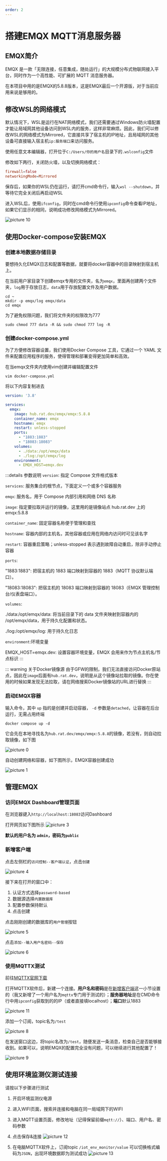 ```yaml
---
order: 2
---
```


# 搭建EMQX MQTT消息服务器
## EMQX简介
EMQX 是一款「无限连接，任意集成，随处运行」的大规模分布式物联网接入平台，同时作为一个高性能、可扩展的 MQTT 消息服务器。

在本项目中用的是EMQX的5.8.8版本，这是EMQX最后一个开源版，对于当前应用来说是够用的。

## 修改WSL的网络模式
默认情况下，WSL是运行在NAT网络模式，我们还需要通过Windows防火墙配置才能让局域网其他设备访问到WSL内的服务，这样非常麻烦。因此，我们可以修改WSL的网络模式为Mirrored，它直接共享了宿主机的IP地址，且局域网的其他设备可直接输入宿主机`ip:服务端口`来访问服务。

使用任意文本编辑器，打开位于`C:/Users/你的用户名`目录下的`.wslconfig`文件

修改如下两行，关闭防火墙，以及切换网络模式：
```conf
firewall=false
networkingMode=Mirrored
```

保存后，如果你的WSL仍在运行，请打开cmd命令行，输入`wsl --shutdown`，并等待它完全关闭后再启动WSL

进入WSL后，使用`ifconfig`，同时在cmd命令行使用`ipconfig`命令查看IP地址，如果它们显示的相同，说明成功修改网络模式为Mirrored。

![picture 10](images/20251008184909.png)  


## 使用Docker-compose安装EMQX
### 创建本地数据存储目录
要想持久化EMQX日志和配置等数据，就要将docker容器中的目录映射到宿主机上。

在当前用户家目录下创建emqx专用的文件夹，名为`emqx`，里面再创建两个文件夹，`log`用于存放日志，`data`用于存放配置文件及用户数据。

```shell
cd ~
mkdir -p emqx/log emqx/data
cd emqx
```

为了避免权限问题，我们将文件夹的权限改为777
```shell
sudo chmod 777 data -R && sudo chmod 777 log -R
```

### 创建docker-compose.yml
为了方便修改容器设置，我们使用Docker Compose 工具，它通过一个 YAML 文件来配置应用程序的服务，使得管理和部署变得更加简单和高效。

在当emqx文件夹内使用vim创建并编辑配置文件
```shell
vim docker-compose.yml
```

将以下内容复制进去
```yml
version: '3.8'

services:
  emqx:
    image: hub.rat.dev/emqx/emqx:5.8.8
    container_name: emqx
    hostname: emqx 
    restart: unless-stopped
    ports:
      - "1883:1883"
      - "18083:18083"
    volumes:
      - ./data:/opt/emqx/data
      - ./log:/opt/emqx/log
    environment:
      - EMQX_HOST=emqx.dev
```

:::details 参数说明
`version`: 指定 Compose 文件格式版本

`services`: 服务集合的根节点，下面定义一个或多个容器服务

`emqx`: 服务名，用于 Compose 内部引用和网络 DNS 名称

`image`: 指定要拉取并运行的镜像，这里用的是镜像站点 hub.rat.dev 上的 emqx:5.8.8

`container_name`: 固定容器名称便于管理和查找

`hostname`: 容器内部的主机名，其他容器或应用在网络内访问时可见该名字

`restart`: 容器重启策略；unless-stopped 表示遇到故障自动重启，除非手动停止容器

`ports`:

"1883:1883": 把宿主机的 1883 端口映射到容器的 1883（MQTT 协议默认端口）。

"18083:18083": 把宿主机的 18083 端口映射到容器的 18083（EMQX 管理控制台/仪表盘端口）。

`volumes`:

./data:/opt/emqx/data: 将当前目录下的 data 文件夹映射到容器内的 /opt/emqx/data，用于持久化配置和状态。

./log:/opt/emqx/log: 用于持久化日志

`environment`:环境变量

EMQX_HOST=emqx.dev: 设置容器环境变量，EMQX 会用来作为节点主机名/节点标识
:::

::: warning 关于Docker镜像源
由于GFW的限制，我们无法直接访问Docker原站点，因此在`image`后面有`hub.rat.dev`，说明是从这个镜像站拉取的镜像。你在使用的时候如果发现无法拉取，请在网络搜索Docker镜像站的URL进行替换
:::

### 启动EMQX容器
输入命令，其中 `up` 指的是创建并启动容器， `-d` 参数是`detached`，让容器在后台运行，无需占用终端
```shell
docker compose up -d
```

它会先在本地寻找名为`hub.rat.dev/emqx/emqx:5.8.8`的镜像，若没有，则自动拉取镜像，如下图

![picture 0](images/20251008161947.png)  

自动创建网络和容器，如下图所示，EMQX容器创建成功

![picture 1](images/20251008162025.png)  

## 管理EMQX
### 访问EMQX Dashboard管理页面

在浏览器键入`http://localhost:18083`访问Dashboard

打开网页如下图所示
![picture 3](images/20251008162259.png)  

**默认的用户名为 `admin`，密码为`public`**

### 新增客户端
点击左侧栏的`访问控制--客户端认证`，点击`创建`

![picture 4](images/20251008162522.png)  

接下来在打开的窗口中：
1. 认证方式选择`password-based`
2. 数据源选择`内置数据库`
3. 配置参数保持默认
4. 点击创建

点击刚刚创建的数据库的`用户管理`按钮

![picture 5](images/20251008162731.png)  

点击`添加--输入用户名密码--保存` 

![picture 6](images/20251008162822.png)  

### 使用MQTTX测试
前往[MQTTX官网下载](https://mqttx.app/zh)

打开MQTTX软件后，新建一个连接。**用户名和密码**是在[新增客户端](./安装EMQX#新增客户端)这一小节设置的（我又新增了一个用户名为`mqttx`专门用于测试的）；**服务器地址**是在CMD命令行中用`ipconfig`获取到的的IP（或者直接填localhost）；**端口**默认1883

![picture 11](images/20251008185412.png)   

添加一个订阅，topic名为`/test`

![picture 8](images/20251008170735.png)  

在发送窗口这边，将topic名改为`/test`，随便发送一条消息，检查自己是否能够接收到。如果可以，说明EMQX的配置完全没有问题，可以继续进行其他配置了！

![picture 9](images/20251008171548.png)  

## 使用环境监测仪测试连接
请按以下步骤进行测试
1. 开启环境监测仪电源
2. 进入WIFI页面，搜索并连接和电脑在同一局域网下的WIFI
3. 进入MQTT设置页面，修改地址（记得保留前缀`mqtt://`）、端口、用户名、密码参数
4. 点击保存&连接
  ![picture 12](images/20251008191737.png)  

5. 在电脑MQTTX软件上，订阅topic `/iot_env_monitor/value`
   可以切换格式编码为`JSON`，出现环境数据即为测试成功
  ![picture 13](images/20251008191908.png)  
